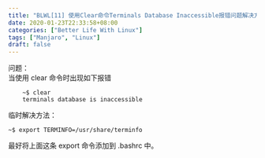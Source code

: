 ```yaml
---
title: "BLWL[11] 使用Clear命令Terminals Database Inaccessible报错问题解决方案"
date: 2020-01-23T22:33:58+08:00
categories: ["Better Life With Linux"]
tags: ["Manjaro", "Linux"]
draft: false
---
```

问题：  
当使用 clear 命令时出现如下报错  
   
        ~$ clear   
        terminals database is inaccessible   

临时解决方法：
    
    ~$ export TERMINFO=/usr/share/terminfo   
    
最好将上面这条 export 命令添加到 .bashrc 中。
